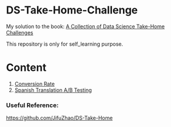 # DS-Take-Home-Challenge
My solution to the book: [A Collection of Data Science Take-Home Challenges](https://datamasked.com/)

This repository is only for self_learning purpose. 
# Content
1. [Conversion Rate](https://github.com/hxycorn/DS-Take-Home-Challenge/blob/main/1_Conversion_Rate.ipynb)
2. [Spanish Translation A/B Testing](https://github.com/hxycorn/DS-Take-Home-Challenge/blob/main/2_Spanish_Translation_ABtest.ipynb)

### Useful Reference: 

https://github.com/JifuZhao/DS-Take-Home
